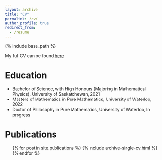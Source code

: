```yaml
---
layout: archive
title: "CV"
permalink: /cv/
author_profile: true
redirect_from:
  - /resume
---
```


{% include base_path %}

My full CV can be found [here](https://robertino-math.github.io/files/Robert_s_CV.pdf)

Education
======
* Bachelor of Science, with High Honours (Majoring in Mathematical Physics), University of Saskatchewan, 2021
* Masters of Mathematics in Pure Mathematics, University of Waterloo, 2022
* Doctor of Philosophy in Pure Mathematics, University of Waterloo, In progress



Publications
======
  <ul>{% for post in site.publications %}
    {% include archive-single-cv.html %}
  {% endfor %}</ul>
  
  

